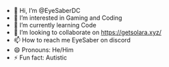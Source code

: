 - 👋 Hi, I’m @EyeSaberDC
- 👀 I’m interested in Gaming and Coding
- 🌱 I’m currently learning Code
- 💞️ I’m looking to collaborate on https://getsolara.xyz/
- 📫 How to reach me EyeSaber on discord
- 😄 Pronouns: He/Him
- ⚡ Fun fact: Autistic

<!---
EyeSaberDC/EyeSaberDC is a ✨ special ✨ repository because its `README.md` (this file) appears on your GitHub profile.
You can click the Preview link to take a look at your changes.
--->
